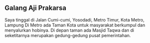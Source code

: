 ## Galang Aji Prakarsa
Saya tinggal di Jalan Cumi-cumi, Yosodadi, Metro Timur, Kota Metro, Lampung
Di Metro ada Taman Kota untuk masyarakat berkumpul dan menyalurkan hobinya. Di depan taman ada Masjid Taqwa dan di seketitarnya merupakan gedung-gedung pusat pemerintahan.
